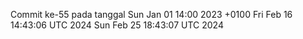 Commit ke-55 pada tanggal Sun Jan 01 14:00 2023 +0100
Fri Feb 16 14:43:06 UTC 2024
Sun Feb 25 18:43:07 UTC 2024
